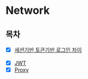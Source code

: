 # Network

## 목차

- [x] [세션기반 토큰기반 로그인 차이](./Login_Session_Token.md)
      <br> <br>
- [x] [JWT](./JWT.md)
- [x] [Proxy](./Proxy.md)
